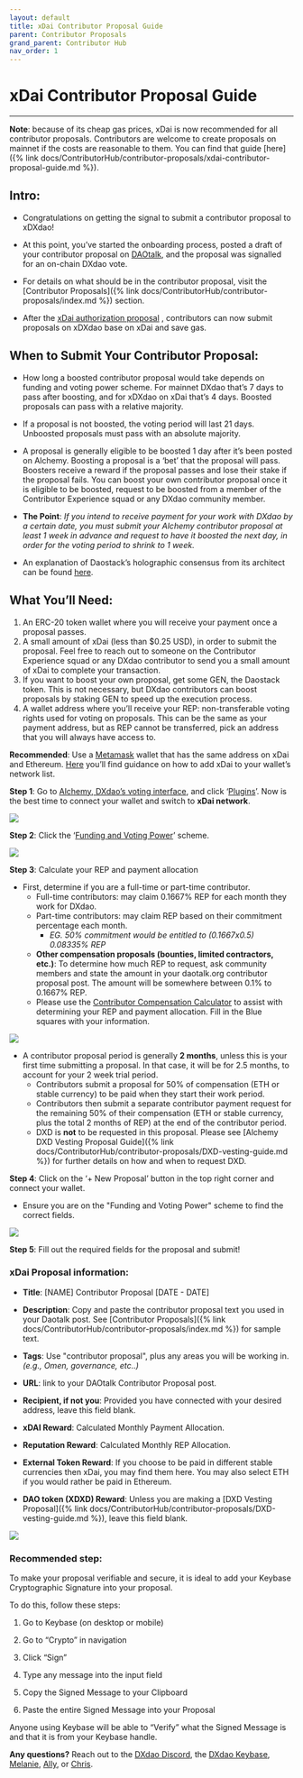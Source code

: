 ```yaml
---
layout: default
title: xDai Contributor Proposal Guide
parent: Contributor Proposals
grand_parent: Contributor Hub
nav_order: 1
---
```


#  xDai Contributor Proposal Guide

___

**Note**: because of its cheap gas prices, xDai is now recommended for all contributor proposals. Contributors are welcome to create proposals on mainnet if the costs are reasonable to them. You can find that guide [here]({% link docs/ContributorHub/contributor-proposals/xdai-contributor-proposal-guide.md %}).

## Intro:

-   Congratulations on getting the signal to submit a contributor proposal to xDXdao!
    
-   At this point, you’ve started the onboarding process, posted a draft of your contributor proposal on <a href="https://daotalk.org" target="_blank">DAOtalk</a>, and the proposal was signalled for an on-chain DXdao vote.
    
-   For details on what should be in the contributor proposal, visit the [Contributor Proposals]({% link docs/ContributorHub/contributor-proposals/index.md %}) section.
    
-   After the <a href="https://alchemy.daostack.io/dao/0x519b70055af55a007110b4ff99b0ea33071c720a/proposal/0x2a4f24200eb1ef626e9aea29bad2494689f979c00c6fff17b5b0cd38712be426" target="_blank">xDai authorization proposal</a> , contributors can now submit proposals on xDXdao base on xDai and save gas.
    
## When to Submit Your Contributor Proposal:

-   How long a boosted contributor proposal would take depends on funding and voting power scheme. For mainnet DXdao that’s 7 days to pass after boosting, and for xDXdao on xDai that’s 4 days. Boosted proposals can pass with a relative majority.
    
-   If a proposal is not boosted, the voting period will last 21 days. Unboosted proposals must pass with an absolute majority.
    
-   A proposal is generally eligible to be boosted 1 day after it’s been posted on Alchemy. Boosting a proposal is a ‘bet’ that the proposal will pass. Boosters receive a reward if the proposal passes and lose their stake if the proposal fails.  You can boost your own contributor proposal once it is eligible to be boosted, request to be boosted from a member of the Contributor Experience squad or any DXdao community member. 
    
-   **The Point**:  *If you intend to receive payment for your work with DXdao by a certain date, you must submit your Alchemy contributor proposal at least 1 week in advance and request to have it boosted the next day, in order for the voting period to shrink to 1 week.*
    
-   An explanation of Daostack’s holographic consensus from its architect can be found <a href="https://daostack.zendesk.com/hc/en-us/articles/360002000537-Genesis-Protocol-v0-2-Parameters-Explained" target="_blank">here</a>.
    

  

## What You’ll Need:

1. An ERC-20 token wallet where you will receive your payment once a proposal passes.
2. A small amount of xDai (less than $0.25 USD), in order to submit the proposal. Feel free to reach out to someone on the Contributor Experience squad or any DXdao contributor to send you a small amount of xDai to complete your transaction.
3. If you want to boost your own proposal, get some GEN, the Daostack token. This is not necessary, but DXdao contributors can boost proposals by staking GEN to speed up the execution process. 
4. A wallet address where you’ll receive your REP: non-transferable voting rights used for voting on proposals. This can be the same as your payment address, but as REP cannot be transferred, pick an address that you will always have access to.
    
**Recommended**: Use a <a href="https://metamask.io/" target="_blank">Metamask</a> wallet that has the same address on xDai and Ethereum. <a href="https://metamask.zendesk.com/hc/en-us/articles/360052711572-How-to-connect-to-the-xDai-network" target="_blank">Here</a> you’ll find guidance on how to add xDai to your wallet’s network list.
    

  

**Step 1**: Go to <a href="https://alchemy.daostack.io/dao/0xe716ec63c5673b3a4732d22909b38d779fa47c3f" target="_blank">Alchemy, DXdao’s voting interface</a>, and click ‘<a href="https://alchemy.daostack.io/dao/0xe716ec63c5673b3a4732d22909b38d779fa47c3f/schemes" target="_blank">Plugins</a>’. Now is the best time to connect your wallet and switch to **xDai network**.

  
  

![](https://lh6.googleusercontent.com/3QiCZhU4ZsxlSMp0jXVrPbPoPzhWOJni4RjALjwO-Dp9WgB_W9c01Vb29VH_EZK4T5WIgEs-TuVq5Dm0hab7BbB8wXrhBpKcDOKNUBElMeY66UwSkDr4Dq8yL9gq8lp_lmKuMlVV)

**Step 2**: Click the ‘<a href="https://alchemy.daostack.io/dao/0xe716ec63c5673b3a4732d22909b38d779fa47c3f/scheme/0xd42eee8731e00be92c283377f38126269a004f3c12da32e9a87d72f197b0540c" target="_blank">Funding and Voting Power</a>’ scheme.

[![](https://lh3.googleusercontent.com/TYZo_8Tik0V2RQFpMUCbX0brzJsVLhuinSu796nJdi2jYLFvuv1g3WZFZhx8C71Szu3i4fu3mmsNN0jUuQZc1p7S41otSYaRzHrOsy30bqSocW5hg0xrQZ0yxqYW-m8gzzPqaUOi)](https://alchemy.daostack.io/dao/0x519b70055af55a007110b4ff99b0ea33071c720a/scheme/0x28d5c82734905e9708c4d1332ba6d4753ac04836a4fcf4c5451c2dc5d5d76237)

  

**Step 3**: Calculate your REP and payment allocation

- First, determine if you are a full-time or part-time contributor.
	- Full-time contributors: may claim 0.1667% REP  for each month they work for DXdao. 
	- Part-time contributors: may claim REP based on their commitment percentage each month. 
		- *EG. 50% commitment would be entitled to (0.1667x0.5) 0.08335% REP*
	- **Other compensation proposals (bounties, limited contractors, etc.)**: 	To determine how much REP to request, ask community members and state the amount in your daotalk.org contributor proposal post. The amount will be somewhere between 0.1% to 0.1667% REP. 
	- Please use the <a href="https://docs.google.com/spreadsheets/d/18K5jVn8HmwQZ9Ve48S90vQAYklIm0heKTTDGHfWXc5s/edit#gid=1106150815" target="_blank">Contributor Compensation Calculator</a> to assist with determining your REP and payment allocation. Fill in the Blue squares with your information.

[![](https://lh3.googleusercontent.com/oHIEaPL8vNeFmzWeEYv0rnup97azxESOY3tPm1LHYkdzRbaWs17NflqwX6QiprZGRFUSbt0Q6i1qgFjsTrlJ9VsE4BECRNKxTWfiivV-AOS6BU5GvwotZLbfpANlgzlRx2lRkONd)](https://docs.google.com/spreadsheets/d/18K5jVn8HmwQZ9Ve48S90vQAYklIm0heKTTDGHfWXc5s/edit?usp=sharing)

- A contributor proposal period is generally **2 months**, unless this is your first time submitting a proposal. In that case, it will be for 2.5 months, to account for your 2 week trial period.
	- Contributors submit a proposal for 50% of compensation (ETH or stable currency) to be paid when they start their work period. 
	- Contributors then submit a separate contributor payment request for the remaining 50% of their compensation (ETH or stable currency, plus the total 2 months of REP) at the end of the contributor period.
	- DXD is **not** to be requested in this proposal.  Please see [Alchemy DXD Vesting Proposal Guide]({% link docs/ContributorHub/contributor-proposals/DXD-vesting-guide.md %}) for further details on how and when to request DXD.

**Step 4**: Click on the ‘+ New Proposal’ button in the top right corner and connect your wallet.

- Ensure you are on the "Funding and Voting Power" scheme to find the correct fields.

![](https://lh3.googleusercontent.com/RnkZK-NKPjiRqLpm2Xd11_iP_ZwO78HqhOO4b195RrnjuPpQTfKpvGxe0ntAJhLxvgrbNS2JuJeH8A4piXkDTXbVDqIOxkgbdE1ScJc-DK361X5B2t_03DJkdp7EIwSdHIgmathS)

  

**Step 5**: Fill out the required fields for the proposal and submit!

  

### xDai Proposal information:

-   **Title**: [NAME] Contributor Proposal [DATE - DATE]
    
-   **Description**: Copy and paste the contributor proposal text you used in your Daotalk post. See [Contributor Proposals]({% link docs/ContributorHub/contributor-proposals/index.md %}) for sample text.
    
-   **Tags**: Use "contributor proposal", plus any areas you will be working in. *(e.g., Omen, governance, etc..)*
    
-   **URL**: link to your DAOtalk Contributor Proposal post.
    
-   **Recipient, if not you**: Provided you have connected with your desired address, leave this field blank.
    
-   **xDAI Reward**: Calculated Monthly Payment Allocation.
    
-   **Reputation Reward**: Calculated Monthly REP Allocation.
    
-  **External Token Reward**: If you choose to be paid in different stable currencies then xDai, you may find them here. You may also select ETH if you would rather be paid in Ethereum.

- **DAO token (XDXD) Reward**: Unless you are making a [DXD Vesting Proposal]({% link docs/ContributorHub/contributor-proposals/DXD-vesting-guide.md %}), leave this field blank.
  


![](https://lh5.googleusercontent.com/TKhbkOWYv8Ui2Ssii-HWigr_t82m0CqOI-4ag3t4NpgYpc_eQUWZf8dAdecYaYkDIeUbOaAJs-gJWQH6QlqIJPbpeUtvU_98cgud8Ab8jp9sOg5Stu6bJpCJhgs19jB1ry7MfVje)


### Recommended step:  
  
To make your proposal verifiable and secure, it is ideal to add your Keybase Cryptographic Signature into your proposal.

To do this, follow these steps:

1.  Go to Keybase (on desktop or mobile)
    
2.  Go to “Crypto” in navigation
    
3.  Click “Sign”
    
4.  Type any message into the input field
    
5.  Copy the Signed Message to your Clipboard
    
6.  Paste the entire Signed Message into your Proposal
    
Anyone using Keybase will be able to “Verify” what the Signed Message is and that it is from your Keybase handle.

**Any questions?** Reach out to the <a href="https://discord.gg/4QXEJQkvHH" target="_blank">DXdao Discord</a>, the <a href="https://keybase.io/team/dx_dao" target="_blank">DXdao Keybase</a>, <a href="https://daotalk.org/u/melanie/" target="_blank">Melanie</a>, <a href="https://daotalk.org/u/allyq/" target="_blank">Ally</a>, or <a href="https://daotalk.org/u/Powers" target="_blank">Chris</a>.